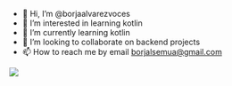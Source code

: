 - 👋 Hi, I’m @borjaalvarezvoces
- 👀 I’m interested in learning kotlin
- 🌱 I’m currently learning kotlin
- 💞️ I’m looking to collaborate on backend projects
- 📫 How to reach me by email borjalsemua@gmail.com

<!---
borjaalvarezvoces/borjaalvarezvoces is a ✨ special ✨ repository because its `README.md` (this file) appears on your GitHub profile.
You can click the Preview link to take a look at your changes.
--->

<img src="https://github-readme-stats.vercel.app/api?username=borjaalvarezvoces&&show_icons=true&title_color=ffffff&icon_color=bb2acf&text_color=daf7dc&bg_color=151515">
